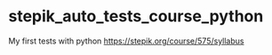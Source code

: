 # stepik_auto_tests_course_python
My first tests with python
https://stepik.org/course/575/syllabus
